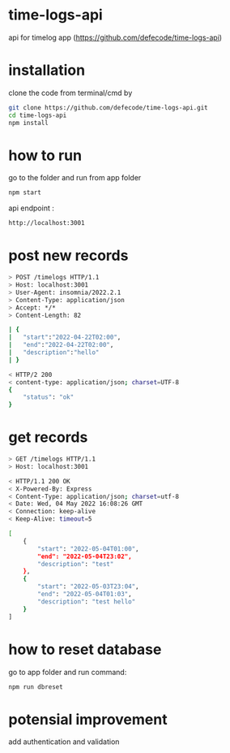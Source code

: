 # time-logs-api
api for timelog app (https://github.com/defecode/time-logs-api)

# installation
clone the code from terminal/cmd by 

```sh
git clone https://github.com/defecode/time-logs-api.git
cd time-logs-api
npm install
```

# how to run
go to the folder and run from app folder

```sh
npm start
```

api endpoint : 

```sh
http://localhost:3001
```

# post new records

```sh
> POST /timelogs HTTP/1.1
> Host: localhost:3001
> User-Agent: insomnia/2022.2.1
> Content-Type: application/json
> Accept: */*
> Content-Length: 82

| {
| 	"start":"2022-04-22T02:00",
| 	"end":"2022-04-22T02:00",
| 	"description":"hello"
| }
```

```sh
< HTTP/2 200 
< content-type: application/json; charset=UTF-8
{
	"status": "ok"
}
```

# get records

```sh
> GET /timelogs HTTP/1.1
> Host: localhost:3001
```

```sh
< HTTP/1.1 200 OK
< X-Powered-By: Express
< Content-Type: application/json; charset=utf-8
< Date: Wed, 04 May 2022 16:08:26 GMT
< Connection: keep-alive
< Keep-Alive: timeout=5

[
	{
		"start": "2022-05-04T01:00",
		"end": "2022-05-04T23:02",
		"description": "test"
	},
	{
		"start": "2022-05-03T23:04",
		"end": "2022-05-04T01:03",
		"description": "test hello"
	}
]
```

# how to reset database

go to app folder and run command:

```sh
npm run dbreset
```

# potensial improvement

add authentication and validation
